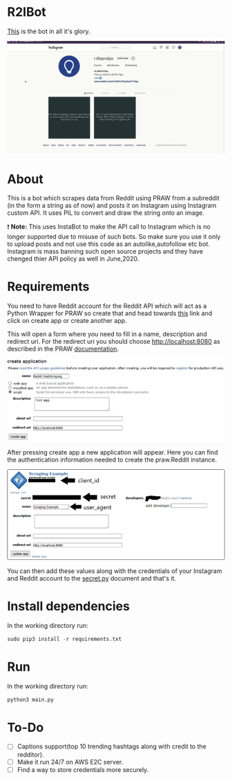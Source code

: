# R2IBot
[This](https://www.instagram.com/r.lifeprotips/) is the bot in all it's glory.

![GIF](ReadmeMedia/gifs/r2ibot.gif)
# About

This is a bot which scrapes data from Reddit using PRAW from a subreddit (in the form a string as of now) and posts it on Instagram using Instagram custom API.
It uses PIL to convert and draw the string onto an image.

:exclamation: **Note:** This uses InstaBot to make the API call to Instagram which is no longer supported due to misuse of such bots. So make sure you use it only to upload posts and not use this code as an autolike,autofollow etc bot. Instagram is mass banning such open source projects and they have chenged thier API policy as well in June,2020.

# Requirements

You need to have Reddit account for the Reddit API which will act as a Python Wrapper for PRAW so create that and head towards [this](https://www.reddit.com/prefs/apps) link and click on create app or create another app.

This will open a form where you need to fill in a name, description and redirect uri. For the redirect uri you should choose [http://localhost:8080](http://localhost:8080/) as described in the PRAW [documentation](https://praw.readthedocs.io/en/latest/getting_started/authentication.html#script-application).

![ReadmeImages/1_ssLYczSLGzfm6SPM7mWzBg.png](ReadmeMedia/images/1.png)

After pressing create app a new application will appear. Here you can find the authentication information needed to create the praw.Reddit instance.

![ReadmeImages/1.png](ReadmeMedia/images/2.png)

You can then add these values along with the credentials of your Instagram and Reddit account to the [secret.py](http://secret.py) document and that's it.

# Install dependencies

In the working directory run:

```python
sudo pip3 install -r requirements.txt
```

# Run

In the working directory run:

```python
python3 main.py
```

# To-Do


- [ ]  Captions support(top 10 trending hashtags along with credit to the redditor).
- [ ]  Make it run 24/7 on AWS E2C server.
- [ ]  Find a way to store credentials more securely.